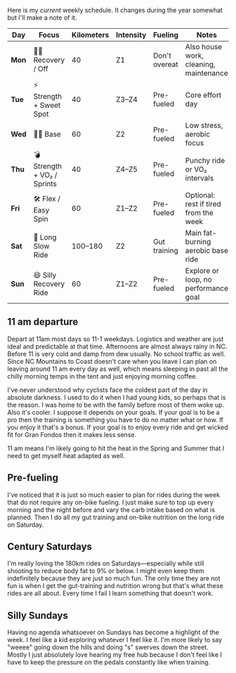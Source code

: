 Here is my *current* weekly schedule. It changes during the year somewhat but I'll make a note of it.

| Day     | Focus                       | Kilometers | Intensity | Fueling       | Notes                                  |
| ------- | --------------------------- | ---------- | --------- | ------------- | -------------------------------------- |
| **Mon** | 🧘‍♂️ Recovery / Off        | 40         | Z1        | Don't overeat | Also house work, cleaning, maintenance |
| **Tue** | ⚡️ Strength + Sweet Spot    | 40         | Z3–Z4     | Pre-fueled    | Core effort day                        |
| **Wed** | 🧘‍♂️ Base                  | 60         | Z2        | Pre-fueled    | Low stress, aerobic focus              |
| **Thu** | 💣 Strength + VO₂ / Sprints | 40         | Z4–Z5     | Pre-fueled    | Punchy ride or VO₂ intervals           |
| **Fri** | 🛠 Flex / Easy Spin         | 60         | Z1–Z2     | Pre-fueled    | Optional: rest if tired from the week  |
| **Sat** | 🐢 Long Slow Ride           | 100–180    | Z2        | Gut training  | Main fat-burning aerobic base ride     |
| **Sun** | 😄 Silly Recovery Ride      | 60         | Z1–Z2     | Pre-fueled    | Explore or loop, no performance goal   |
## 11 am departure

Depart at 11am most days so 11-1 weekdays. Logistics and weather are just ideal and predictable at that time. Afternoons are almost always rainy in NC. Before 11 is very cold and damp from dew usually. No school traffic as well. Since NC Mountains to Coast doesn't care when you leave I can plan on leaving around 11 am every day as well, which means sleeping in past all the chilly morning temps in the tent and just enjoying morning coffee. 

I've never understood why cyclists face the coldest part of the day in absolute darkness. I used to do it when I had young kids, so perhaps that is the reason. I was home to be with the family before most of them woke up. Also it's cooler. I suppose it depends on your goals. If your goal is to be a pro then the training is something you have to do no matter what or how. If you enjoy it that's a bonus. If your goal is to enjoy every ride and get wicked fit for Gran Fondos then it makes less sense.

11 am means I'm likely going to hit the heat in the Spring and Summer that I need to get myself heat adapted as well.
## Pre-fueling

I've noticed that it is just so much easier to plan for rides during the week that do not require any on-bike fueling. I just make sure to top up every morning and the night before and vary the carb intake based on what is planned. Then I do all my gut training and on-bike nutrition on the long ride on Saturday.
## Century Saturdays

I'm really loving the 180km rides on Saturdays—especially while still shooting to reduce body fat to 9% or below. I might even keep them indefinitely because they are just so much fun. The only time they are not fun is when I get the gut-training and nutrition wrong but that's what these rides are all about. Every time I fail I learn something that doesn't work.
## Silly Sundays

Having no agenda whatsoever on Sundays has become a highlight of the week. I feel like a kid exploring whatever I feel like it. I'm more likely to say "weeee" going down the hills and doing "s" swerves down the street. Mostly I just absolutely love hearing my free hub because I don't feel like I have to keep the pressure on the pedals constantly like when training.